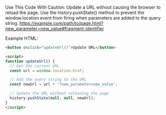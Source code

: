 Use This Code With Caution:
Update a URL without causing the browser to reload the page. Use the history.pushState() method to prevent the window.location event from firing when parameters are added to the query string.
https://example.com/path/to/page.html?new_parameter=new_value#fragment-identifier

Example HTML:
```html
<button onclick="updateUrl()">Update URL</button>

<script>
function updateUrl() {
  // Get the current URL
  const url = window.location.href;

  // Add the query string to the URL
  const newUrl = url + '?new_parameter=new_value';

  // Update the URL without reloading the page
  history.pushState(null, null, newUrl);
}
</script>
```